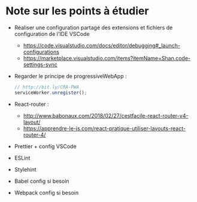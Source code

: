 # Note sur les points à étudier

- Réaliser une configuration partagé des extensions et fichiers de configuration de l'IDE VSCode

  - <https://code.visualstudio.com/docs/editor/debugging#_launch-configurations>
  - <https://marketplace.visualstudio.com/items?itemName=Shan.code-settings-sync>

- Regarder le principe de progressiveWebApp :

  ```javascript
  // http://bit.ly/CRA-PWA
  serviceWorker.unregister();
  ```

- React-router :
  - http://www.babonaux.com/2018/02/27/cestfacile-react-router-v4-layout/
  - https://apprendre-le-js.com/react-pratique-utiliser-layouts-react-router-4/
- Prettier + config VSCode
- ESLint
- Stylehint
- Babel config si besoin
- Webpack config si besoin
